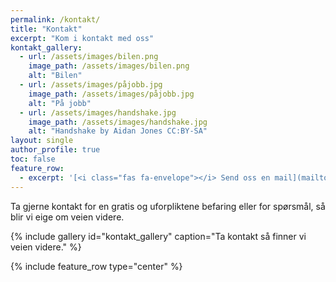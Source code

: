 ```yaml
---
permalink: /kontakt/
title: "Kontakt"
excerpt: "Kom i kontakt med oss"
kontakt_gallery:
  - url: /assets/images/bilen.png
    image_path: /assets/images/bilen.png
    alt: "Bilen"
  - url: /assets/images/påjobb.jpg
    image_path: /assets/images/påjobb.jpg
    alt: "På jobb"
  - url: /assets/images/handshake.jpg
    image_path: /assets/images/handshake.jpg
    alt: "Handshake by Aidan Jones CC:BY-SA"
layout: single
author_profile: true
toc: false
feature_row:
  - excerpt: '[<i class="fas fa-envelope"></i> Send oss en mail](mailto:eliassen@lyse.net){: .btn .btn--success} [<i class="fas fa-phone-square"></i> Ring oss](tel://+4798690467){: .btn .btn--success}'
---
```


Ta gjerne kontakt for en gratis og uforpliktene befaring eller for spørsmål, så blir vi eige om veien videre.

{% include gallery id="kontakt_gallery" caption="Ta kontakt så finner vi veien videre." %}

{% include feature_row type="center" %}